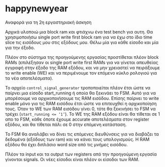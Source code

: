 # happynewyear
Αναφορά για τη 2η εργαστηριακή άσκηση


Αρχικά υλοποιώ μια block ram και φτιάχνω ένα test bench για αυτη.
Θα χρησιμοποιήσω  single port write first block ram για να έχω στο ίδιο time slice τις εισόδους μου στις εξόδους μου.
Θέλω μία για κάθε είσοδο και μία για την έξοδο.

Πλέον στο σύστημα της προηγούμενης εργασίας προστίθεται πλέον block RAMs (επιλέξησαν οι single port write first RAMs για να γίνεται απευθείας εγγραφή στην έξοδο της RAM εξόδου, και να μην χρειαστεί να πειράξουμε το write enable (WE) και να περιμένουμε τον επόμενο κύκλο ρολογιού για τα νέα αποτελέσματα).

Το αρχείο `control_signal_generator` τροποποιείται πλέον έτσι ώστε να παίρνει μια είσοδο start_running ή οποία θα ξεκινάει το FSM. Αυτό για να μπορέσουμε να αρχικοποιήσουμε τις RAM εισόδου. Επίσης παίρνει το write enable μόνο για τις RAM εισόδου έτσι ώστε να επιτευχθεί η αρχικοποίηση τους. Όταν το WE των RAM εισόδου γίνει 0, τότε θα ξεκινήσει το FSM να τρέχει (`start_running <= ‘1’`). Το WE της RAM εξόδου είναι θα τίθεται σε 1 απο το FSM, κάθε όποτε έχουμε accurate αποτελέσματα στον register εξόδου, και θα τίθεται πάλι σε 0 στην επόμενη κατάσταση.

Το FSM θα αναλάβει να δίνει τις επόμενες διευθύνσεις για να διαβάζει τα δεδομένα (εξόδους των ram) και να κάνει τους υπολογισμούς.
Η RAM εξόδου θα έχει διπλάσιο word size από τις μνήμες εισόδου.

Πλέον τα input και τα output των registers από την προηγούμενη εργασία γίνονται signals. Οι νέες είσοδοι είναι πλέον οι είσοδοι των RAM.

